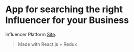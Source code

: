 # App for searching the right Influencer for your Business
Influencer Platform [Site](https://tod-dev.github.io/landingPageInfluencerPlatform/).
> Made with React.js + Redux
